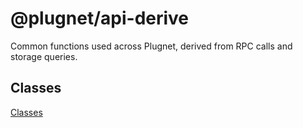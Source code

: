 # @plugnet/api-derive

Common functions used across Plugnet, derived from RPC calls and storage queries.

## Classes

[Classes](SUMMARY.md)
